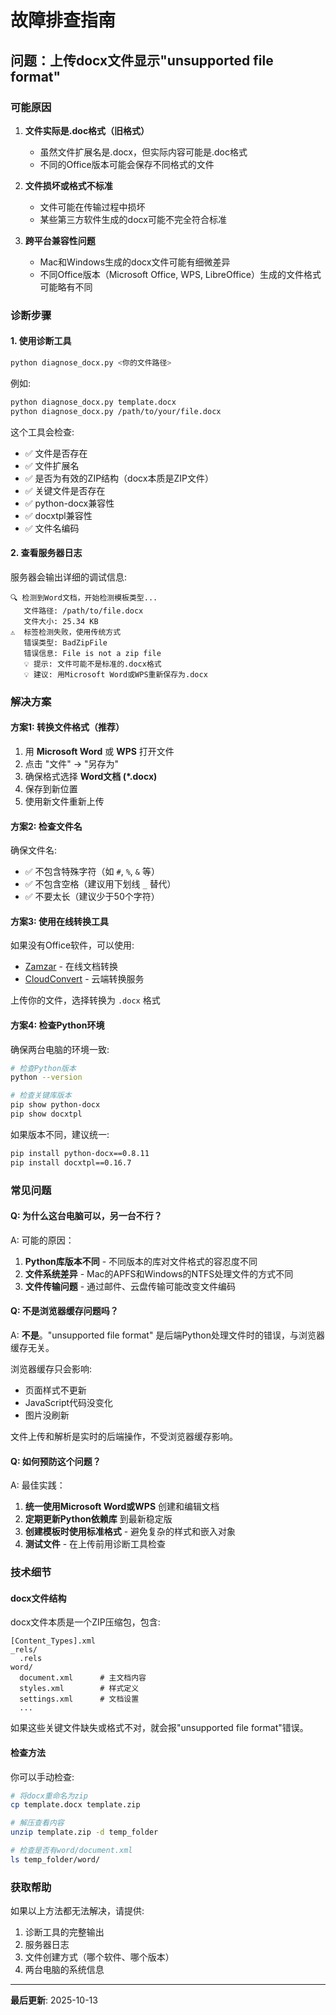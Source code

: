 # 故障排查指南

## 问题：上传docx文件显示"unsupported file format"

### 可能原因

1. **文件实际是.doc格式（旧格式）**
   - 虽然文件扩展名是.docx，但实际内容可能是.doc格式
   - 不同的Office版本可能会保存不同格式的文件

2. **文件损坏或格式不标准**
   - 文件可能在传输过程中损坏
   - 某些第三方软件生成的docx可能不完全符合标准

3. **跨平台兼容性问题**
   - Mac和Windows生成的docx文件可能有细微差异
   - 不同Office版本（Microsoft Office, WPS, LibreOffice）生成的文件格式可能略有不同

### 诊断步骤

#### 1. 使用诊断工具

```bash
python diagnose_docx.py <你的文件路径>
```

例如:
```bash
python diagnose_docx.py template.docx
python diagnose_docx.py /path/to/your/file.docx
```

这个工具会检查:
- ✅ 文件是否存在
- ✅ 文件扩展名
- ✅ 是否为有效的ZIP结构（docx本质是ZIP文件）
- ✅ 关键文件是否存在
- ✅ python-docx兼容性
- ✅ docxtpl兼容性
- ✅ 文件名编码

#### 2. 查看服务器日志

服务器会输出详细的调试信息:
```
🔍 检测到Word文档，开始检测模板类型...
   文件路径: /path/to/file.docx
   文件大小: 25.34 KB
⚠️  标签检测失败，使用传统方式
   错误类型: BadZipFile
   错误信息: File is not a zip file
   💡 提示: 文件可能不是标准的.docx格式
   💡 建议: 用Microsoft Word或WPS重新保存为.docx
```

### 解决方案

#### 方案1: 转换文件格式（推荐）

1. 用 **Microsoft Word** 或 **WPS** 打开文件
2. 点击 "文件" → "另存为"
3. 确保格式选择 **Word文档 (*.docx)**
4. 保存到新位置
5. 使用新文件重新上传

#### 方案2: 检查文件名

确保文件名:
- ✅ 不包含特殊字符（如 `#`, `%`, `&` 等）
- ✅ 不包含空格（建议用下划线 `_` 替代）
- ✅ 不要太长（建议少于50个字符）

#### 方案3: 使用在线转换工具

如果没有Office软件，可以使用:
- [Zamzar](https://www.zamzar.com/) - 在线文档转换
- [CloudConvert](https://cloudconvert.com/) - 云端转换服务

上传你的文件，选择转换为 `.docx` 格式

#### 方案4: 检查Python环境

确保两台电脑的环境一致:

```bash
# 检查Python版本
python --version

# 检查关键库版本
pip show python-docx
pip show docxtpl
```

如果版本不同，建议统一:
```bash
pip install python-docx==0.8.11
pip install docxtpl==0.16.7
```

### 常见问题

#### Q: 为什么这台电脑可以，另一台不行？

A: 可能的原因：
1. **Python库版本不同** - 不同版本的库对文件格式的容忍度不同
2. **文件系统差异** - Mac的APFS和Windows的NTFS处理文件的方式不同
3. **文件传输问题** - 通过邮件、云盘传输可能改变文件编码

#### Q: 不是浏览器缓存问题吗？

A: **不是**。"unsupported file format" 是后端Python处理文件时的错误，与浏览器缓存无关。

浏览器缓存只会影响:
- 页面样式不更新
- JavaScript代码没变化
- 图片没刷新

文件上传和解析是实时的后端操作，不受浏览器缓存影响。

#### Q: 如何预防这个问题？

A: 最佳实践：
1. **统一使用Microsoft Word或WPS** 创建和编辑文档
2. **定期更新Python依赖库** 到最新稳定版
3. **创建模板时使用标准格式** - 避免复杂的样式和嵌入对象
4. **测试文件** - 在上传前用诊断工具检查

### 技术细节

#### docx文件结构

docx文件本质是一个ZIP压缩包，包含:
```
[Content_Types].xml
_rels/
  .rels
word/
  document.xml      # 主文档内容
  styles.xml        # 样式定义
  settings.xml      # 文档设置
  ...
```

如果这些关键文件缺失或格式不对，就会报"unsupported file format"错误。

#### 检查方法

你可以手动检查:
```bash
# 将docx重命名为zip
cp template.docx template.zip

# 解压查看内容
unzip template.zip -d temp_folder

# 检查是否有word/document.xml
ls temp_folder/word/
```

### 获取帮助

如果以上方法都无法解决，请提供:
1. 诊断工具的完整输出
2. 服务器日志
3. 文件创建方式（哪个软件、哪个版本）
4. 两台电脑的系统信息

---

**最后更新**: 2025-10-13

